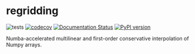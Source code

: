 # regridding

![tests](https://github.com/sun-data/regridding/actions/workflows/tests.yml/badge.svg)
[![codecov](https://codecov.io/gh/byrdie/regridding/branch/main/graph/badge.svg?token=TV57F67UUI)](https://codecov.io/gh/byrdie/regridding)
[![Documentation Status](https://readthedocs.org/projects/regridding/badge/?version=latest)](https://regridding.readthedocs.io/en/latest/?badge=latest)
[![PyPI version](https://badge.fury.io/py/regridding.svg)](https://badge.fury.io/py/regridding)

Numba-accelerated multilinear and first-order conservative interpolation of Numpy arrays.
